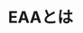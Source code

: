 ---
title: EAAとは
layout: layouts/article.liquid
permalink: /ja/about/
tags: about 
sideNavOrder: 1
topNavOrder: 1
---